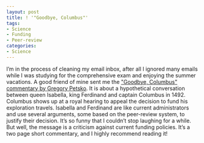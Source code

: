 ```yaml
---
layout: post
title: ! '"Goodbye, Columbus"'
tags:
- Science
- Funding
- Peer-review
categories:
- Science
---
```

<p>I&#8217;m in the process of cleaning my email inbox, after all I ignored many emails while I was studying for the comprehensive exam and enjoying the summer vacations. A good friend of mine sent me the <a href="http://www.ncbi.nlm.nih.gov/pubmed/22594909">"Goodbye, Columbus" commentary by Gregory Petsko</a>. It is about a hypothetical conversation between queen Isabella, king Ferdinand and captain Columbus in 1492. Columbus shows up at a royal hearing to appeal the decision to fund his exploration travels. Isabella and Ferdinand are like current administrators and use several arguments, some based on the peer-review system, to justify their decision. It&#8217;s so funny that I couldn&#8217;t stop laughing for a while. But well, the message is a criticism against current funding policies. It&#8217;s a two page short commentary, and I highly recommend reading it!</p>
